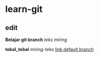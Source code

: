 # learn-git
## edit
**Belajar git branch**
*teks miring*

__tebal_tebal__
_miring-teks_
[link default branch](https://github.com/mik-sea/learn-git/tree/master "default branch")